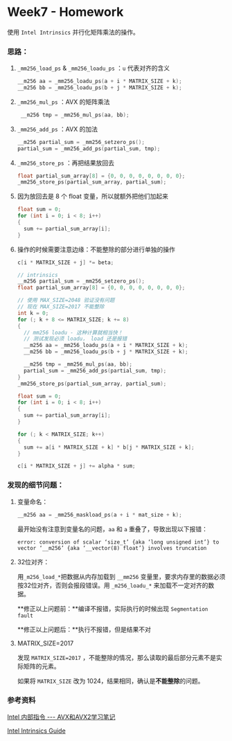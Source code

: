 # Week7 - Homework

使用 `Intel Intrinsics` 并行化矩阵乘法的操作。

### 思路：

1. `_mm256_load_ps` & `_mm256_loadu_ps` ：`u` 代表对齐的含义

   ```cpp
   __m256 aa = _mm256_loadu_ps(a + i * MATRIX_SIZE + k);
   __m256 bb = _mm256_loadu_ps(b + j * MATRIX_SIZE + k);
   ```

2. `_mm256_mul_ps` ：AVX 的矩阵乘法

   ```cpp
	__m256 tmp = _mm256_mul_ps(aa, bb);
	```
	
3. `_mm256_add_ps` ：AVX 的加法	

	```cpp
	__m256 partial_sum = _mm256_setzero_ps();
	partial_sum = _mm256_add_ps(partial_sum, tmp);
	```

4. `_mm256_store_ps` ：再把结果放回去

   ```cpp
   float partial_sum_array[8] = {0, 0, 0, 0, 0, 0, 0, 0};
   _mm256_store_ps(partial_sum_array, partial_sum);
   ```

5. 因为放回去是 8 个 float 变量，所以就额外把他们加起来

   ```cpp
   float sum = 0;
   for (int i = 0; i < 8; i++)
   {
     sum += partial_sum_array[i];
   }
   ```

6. 操作的时候需要注意边缘：不能整除的部分进行单独的操作

   ```cpp
   c[i * MATRIX_SIZE + j] *= beta;
   
   // intrinsics
   __m256 partial_sum = _mm256_setzero_ps();
   float partial_sum_array[8] = {0, 0, 0, 0, 0, 0, 0, 0};
   
   // 使用 MAX_SIZE=2048 验证没有问题
   // 现在 MAX_SIZE=2017 不能整除
   int k = 0;
   for (; k + 8 <= MATRIX_SIZE; k += 8)
   {
     // mm256 loadu - 这种计算就相当快！
     // 测试发现必须 loadu， load 还是报错
     __m256 aa = _mm256_loadu_ps(a + i * MATRIX_SIZE + k);
     __m256 bb = _mm256_loadu_ps(b + j * MATRIX_SIZE + k);
   
     __m256 tmp = _mm256_mul_ps(aa, bb);
     partial_sum = _mm256_add_ps(partial_sum, tmp);
   }
   _mm256_store_ps(partial_sum_array, partial_sum);
   
   float sum = 0;
   for (int i = 0; i < 8; i++)
   {
     sum += partial_sum_array[i];
   }
   
   for (; k < MATRIX_SIZE; k++)
   {
     sum += a[i * MATRIX_SIZE + k] * b[j * MATRIX_SIZE + k];
   }
   
   c[i * MATRIX_SIZE + j] += alpha * sum;
   ```

### 发现的细节问题：

1. 变量命名：

   ```cpp
   __m256 aa = _mm256_maskload_ps(a + i * mat_size + k);
   ```

   最开始没有注意到变量名的问题，`aa` 和 `a` 重叠了，导致出现以下报错：

   `error: conversion of scalar ‘size_t’ {aka ‘long unsigned int’} to vector ‘__m256’ {aka ‘__vector(8) float’} involves truncation`

2. 32位对齐：

   用`_m256_load_*`把数据从内存加载到 `__mm256` 变量里，要求内存里的数据必须按32位对齐，否则会报段错误。用 `_m256_loadu_*` 来加载不一定对齐的数据。

   **修正以上问题前：**编译不报错，实际执行的时候出现 `Segmentation fault`

   **修正以上问题后：**执行不报错，但是结果不对

3. MATRIX_SIZE=2017

   发现 `MATRIX_SIZE=2017` ，不能整除的情况，那么读取的最后部分元素不是实际矩阵的元素。 
   
   如果将  `MATRIX_SIZE` 改为 1024，结果相同，确认是**不能整除**的问题。 

### 参考资料

[Intel 内部指令 --- AVX和AVX2学习笔记](https://blog.csdn.net/just_sort/article/details/94393506)

[Intel Intrinsics Guide](https://www.intel.com/content/www/us/en/docs/intrinsics-guide/index.html#techs=AVX)
